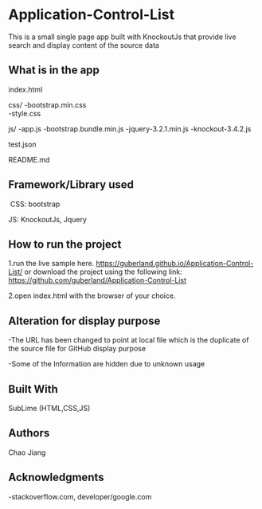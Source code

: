 # Application-Control-List

This is a small single page app built with KnockoutJs that provide live search and display content of the source data 


## What is in the app

index.html

css/
 	-bootstrap.min.css	
 	-style.css
 
js/
	-app.js
	-bootstrap.bundle.min.js
	-jquery-3.2.1.min.js
	-knockout-3.4.2.js

test.json

README.md
## Framework/Library used

  CSS: bootstrap
  
  JS: KnockoutJs, Jquery
## How to run the project

1.run the live sample here. https://guberland.github.io/Application-Control-List/
  or download the project using the following link:
  https://github.com/guberland/Application-Control-List

2.open index.html with the browser of your choice.

  
## Alteration for display purpose
  -The URL has been changed to point at local file which is the duplicate of the source file for GitHub display purpose
  
  -Some of the Information are hidden due to unknown usage

## Built With

SubLime (HTML,CSS,JS)



## Authors

Chao Jiang

## Acknowledgments
-stackoverflow.com, developer/google.com 

